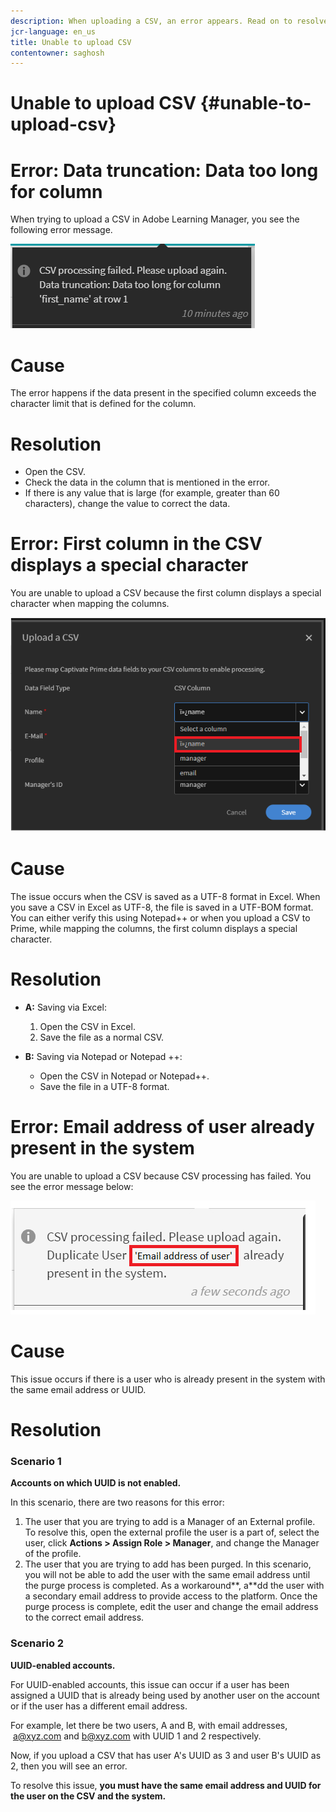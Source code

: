 ```yaml
---
description: When uploading a CSV, an error appears. Read on to resolve the issue.
jcr-language: en_us
title: Unable to upload CSV
contentowner: saghosh
---
```



# Unable to upload CSV {#unable-to-upload-csv}

# Error: Data truncation: Data too long for column

When trying to upload a CSV in Adobe Learning Manager, you see the following error message.

![](assets/csv-upload-failed.png) 

# Cause

The error happens if the data present in the specified column exceeds the character limit that is defined for the column.

# Resolution

* Open the CSV.
* Check the data in the column that is mentioned in the error.
* If there is any value that is large (for example, greater than 60 characters), change the value to correct the data.

# Error: First column in the CSV displays a special character

You are unable to upload a CSV because the first column displays a special character when mapping the columns.

![](assets/csv-2.png) 

# Cause

The issue occurs when the CSV is saved as a UTF-8 format in Excel. When you save a CSV in Excel as UTF-8, the file is saved in a UTF-BOM format. You can either verify this using Notepad++ or when you upload a CSV to Prime, while mapping the columns, the first column displays a special character.

# Resolution

* **A:** Saving via Excel:

   1. Open the CSV in Excel.
   1. Save the file as a normal CSV.

* **B:** Saving via Notepad or Notepad ++:

   * Open the CSV in Notepad or Notepad++.
   * Save the file in a UTF-8 format.

# Error: Email address of user already present in the system

You are unable to upload a CSV because CSV processing has failed. You see the error message below:

![](assets/csv-3.png) 

# Cause

This issue occurs if there is a user who is already present in the system with the same email address or UUID.

# Resolution

### **Scenario 1**

**Accounts on which UUID is not enabled.**

In this scenario, there are two reasons for this error:

1. The user that you are trying to add is a Manager of an External profile. To resolve this, open the external profile the user is a part of, select the user, click **Actions > Assign Role > Manager**, and change the Manager of the profile.
1. The user that you are trying to add has been purged.&nbsp;In this scenario, you will not be able to add the user with the same email address until the purge process is completed. As a workaround**, a**dd the user with a secondary email address to provide access to the platform. Once the purge process is complete, edit the user and change the email address to the correct email address.

### **Scenario 2**

**UUID-enabled accounts.**

For UUID-enabled accounts, this issue can occur if a user has been assigned a UUID that is already being used by another user on the account or if the user has a different email address.

For example, let there be two users, A and B, with email addresses, &nbsp;a@xyz.com&nbsp;and b@xyz.com&nbsp;with UUID 1 and 2 respectively.

Now, if you upload a CSV that has user A's UUID as 3 and user B's UUID as 2, then you will see an error.

To resolve this issue, **you must have the same email address and UUID for the user on the CSV and the system.&nbsp;**
